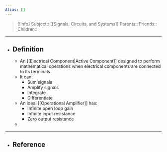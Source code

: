 ```yaml
---
Alias: []
---
```

> [!Info]
> Subject:: [[Signals, Circuits, and Systems]]
> Parents:: 
> Friends:: 
> Children:: 
---
- ## Definition
	- An [[Electrical Component|Active Component]] designed to perform mathematical operations when electrical components are connected to its terminals.
	- It can:
		- Sum signals
		- Amplify signals
		- Integrate
		- Differentiate
	- An ideal [[Operational Amplifier]] has:
		- Infinite open loop gain
		- Infinite input resistance
		- Zero output resistance
	- 
---
- ## Reference